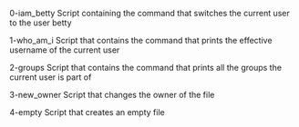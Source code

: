 0-iam_betty
Script containing the command that switches the current user to the user betty

1-who_am_i
Script that contains the command that prints the effective username of the current user

2-groups
Script that contains the command that prints all the groups the current user is part of

3-new_owner
Script that changes the owner of the file

4-empty
Script that creates an empty file


